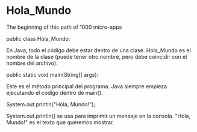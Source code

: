 # Hola_Mundo
The beginning of this path of 1000 micro-apps


public class Hola_Mundo:

En Java, todo el código debe estar dentro de una clase.
Hola_Mundo es el nombre de la clase (puede tener otro nombre, pero debe coincidir con el nombre del archivo).

public static void main(String[] args):

Este es el método principal del programa.
Java siempre empieza ejecutando el código dentro de main().

System.out.println("Hola, Mundo!");:

System.out.println() se usa para imprimir un mensaje en la consola.
"Hola, Mundo!" es el texto que queremos mostrar.
